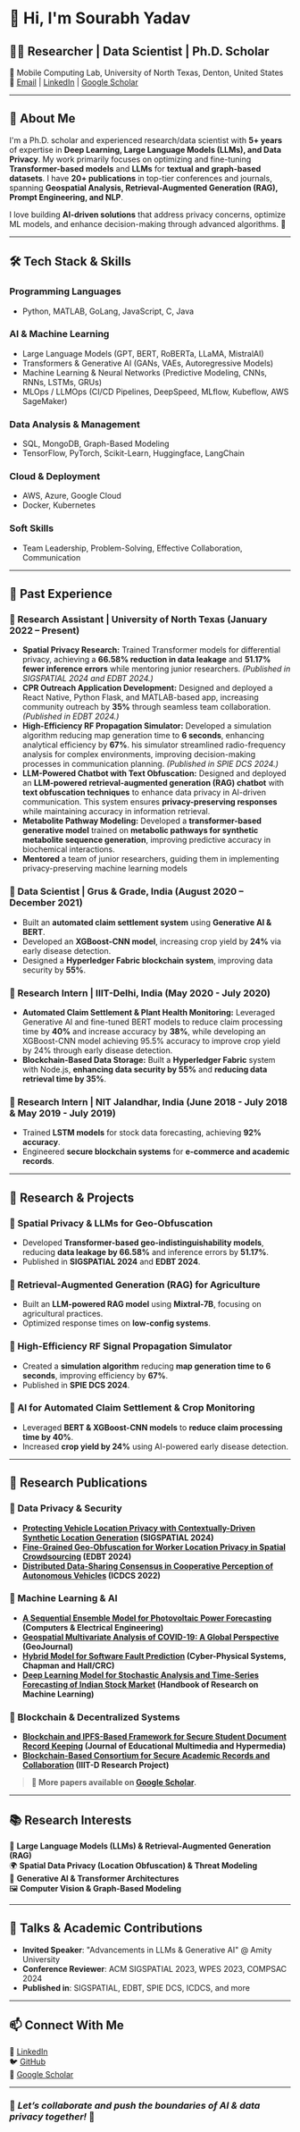 # 👋 Hi, I'm Sourabh Yadav

## 🧑‍💻 Researcher | Data Scientist | Ph.D. Scholar  
📍 Mobile Computing Lab, University of North Texas, Denton, United States  
📩 [Email](mailto:sourabhyadav@my.unt.edu) | [LinkedIn](https://www.linkedin.com/in/yadavs-1117/) | [Google Scholar](https://scholar.google.com/citations?user=Luc18E4AAAAJ&hl=en)

---

## 🔬 About Me
I'm a Ph.D. scholar and experienced research/data scientist with **5+ years** of expertise in **Deep Learning, Large Language Models (LLMs), and Data Privacy**. My work primarily focuses on optimizing and fine-tuning **Transformer-based models** and **LLMs** for **textual and graph-based datasets**. I have **20+ publications** in top-tier conferences and journals, spanning **Geospatial Analysis, Retrieval-Augmented Generation (RAG), Prompt Engineering, and NLP**.

I love building **AI-driven solutions** that address privacy concerns, optimize ML models, and enhance decision-making through advanced algorithms. 🚀

---

## 🛠️ Tech Stack & Skills

### **Programming Languages**  
- Python, MATLAB, GoLang, JavaScript, C, Java

### **AI & Machine Learning**  
- Large Language Models (GPT, BERT, RoBERTa, LLaMA, MistralAI)  
- Transformers & Generative AI (GANs, VAEs, Autoregressive Models)  
- Machine Learning & Neural Networks (Predictive Modeling, CNNs, RNNs, LSTMs, GRUs)  
- MLOps / LLMOps (CI/CD Pipelines, DeepSpeed, MLflow, Kubeflow, AWS SageMaker)

### **Data Analysis & Management**  
- SQL, MongoDB, Graph-Based Modeling  
- TensorFlow, PyTorch, Scikit-Learn, Huggingface, LangChain  

### **Cloud & Deployment**  
- AWS, Azure, Google Cloud  
- Docker, Kubernetes  

### **Soft Skills**  
- Team Leadership, Problem-Solving, Effective Collaboration, Communication



---

## 🏢 Past Experience

### **🔹 Research Assistant | University of North Texas (January 2022 – Present)**

- **Spatial Privacy Research:** Trained Transformer models for differential privacy, achieving a **66.58% reduction in data leakage** and **51.17% fewer inference errors** while mentoring junior researchers. _(Published in SIGSPATIAL 2024 and EDBT 2024.)_
- **CPR Outreach Application Development:** Designed and deployed a React Native, Python Flask, and MATLAB-based app, increasing community outreach by **35%** through seamless team collaboration. _(Published in EDBT 2024.)_
- **High-Efficiency RF Propagation Simulator:** Developed a simulation algorithm reducing map generation time to **6 seconds**, enhancing analytical efficiency by **67%**. his simulator streamlined radio-frequency analysis for complex environments, improving decision-making processes in communication planning. _(Published in SPIE DCS 2024.)_
- **LLM-Powered Chatbot with Text Obfuscation:** Designed and deployed an **LLM-powered retrieval-augmented generation (RAG) chatbot** with **text obfuscation techniques** to enhance data privacy in AI-driven communication. This system ensures **privacy-preserving responses** while maintaining accuracy in information retrieval.
- **Metabolite Pathway Modeling:** Developed a **transformer-based generative model** trained on **metabolic pathways for synthetic metabolite sequence generation**, improving predictive accuracy in biochemical interactions.
- **Mentored** a team of junior researchers, guiding them in implementing privacy-preserving machine learning models


### **🔹 Data Scientist | Grus & Grade, India (August 2020 – December 2021)**
- Built an **automated claim settlement system** using **Generative AI & BERT**.
- Developed an **XGBoost-CNN model**, increasing crop yield by **24%** via early disease detection.
- Designed a **Hyperledger Fabric blockchain system**, improving data security by **55%**.

### **🔹 Research Intern | IIIT-Delhi, India (May 2020 - July 2020)**
- **Automated Claim Settlement & Plant Health Monitoring:** Leveraged Generative AI and fine-tuned BERT models to reduce claim processing time by **40%** and increase accuracy by **38%**, while developing an XGBoost-CNN model achieving 95.5% accuracy to improve crop yield by 24% through early disease detection.
- **Blockchain-Based Data Storage:** Built a **Hyperledger Fabric** system with Node.js, **enhancing data security by 55%** and **reducing data retrieval time by 35%**.


### **🔹 Research Intern | NIT Jalandhar, India (June 2018 - July 2018 & May 2019 - July 2019)**
- Trained **LSTM models** for stock data forecasting, achieving **92% accuracy**.
- Engineered **secure blockchain systems** for **e-commerce and academic records**.

---


## 📌 Research & Projects

### **🔹 Spatial Privacy & LLMs for Geo-Obfuscation**
- Developed **Transformer-based geo-indistinguishability models**, reducing **data leakage by 66.58%** and inference errors by **51.17%**.
- Published in **SIGSPATIAL 2024** and **EDBT 2024**.

### **🔹 Retrieval-Augmented Generation (RAG) for Agriculture**
- Built an **LLM-powered RAG model** using **Mixtral-7B**, focusing on agricultural practices.
- Optimized response times on **low-config systems**.

### **🔹 High-Efficiency RF Signal Propagation Simulator**
- Created a **simulation algorithm** reducing **map generation time to 6 seconds**, improving efficiency by **67%**.
- Published in **SPIE DCS 2024**.

### **🔹 AI for Automated Claim Settlement & Crop Monitoring**
- Leveraged **BERT & XGBoost-CNN models** to **reduce claim processing time by 40%**.
- Increased **crop yield by 24%** using AI-powered early disease detection.

---


## 📑 Research Publications

### **📌 Data Privacy & Security**
- **[Protecting Vehicle Location Privacy with Contextually-Driven Synthetic Location Generation](https://dl.acm.org/doi/pdf/10.1145/3678717.3691211) (SIGSPATIAL 2024)**
- **[Fine-Grained Geo-Obfuscation for Worker Location Privacy in Spatial Crowdsourcing](https://openproceedings.org/2024/conf/edbt/paper-94.pdf) (EDBT 2024)**
- **[Distributed Data-Sharing Consensus in Cooperative Perception of Autonomous Vehicles](https://ieeexplore.ieee.org/abstract/document/9912201) (ICDCS 2022)**

### **📌 Machine Learning & AI**
- **[A Sequential Ensemble Model for Photovoltaic Power Forecasting](https://www.sciencedirect.com/science/article/abs/pii/S0045790621004390) (Computers & Electrical Engineering)**
- **[Geospatial Multivariate Analysis of COVID-19: A Global Perspective](https://link.springer.com/article/10.1007/s10708-021-10520-4) (GeoJournal)**
- **[Hybrid Model for Software Fault Prediction](https://www.taylorfrancis.com/chapters/edit/10.1201/9781003202752-5/hybrid-model-software-fault-prediction-sourabh-yadav-pradeep-tomar-vibha-nehra-nonita-sharma) (Cyber-Physical Systems, Chapman and Hall/CRC)**
- **[Deep Learning Model for Stochastic Analysis and Time-Series Forecasting of Indian Stock Market](https://www.taylorfrancis.com/chapters/edit/10.1201/9781003277330-20/deep-learning-model-stochastic-analysis-time-series-forecasting-indian-stock-market-sourabh-yadav) (Handbook of Research on Machine Learning)**

### **📌 Blockchain & Decentralized Systems**
- **[Blockchain and IPFS-Based Framework for Secure Student Document Record Keeping](https://www.learntechlib.org/p/217267/) (Journal of Educational Multimedia and Hypermedia)**
- **[Blockchain-Based Consortium for Secure Academic Records and Collaboration](https://www.inderscienceonline.com/doi/abs/10.1504/IJBC.2022.124004) (IIIT-D Research Project)**

> **📌 More papers available on [Google Scholar](https://scholar.google.com/citations?user=Luc18E4AAAAJ&hl=en).**

---

## 📚 Research Interests  
🧠 **Large Language Models (LLMs) & Retrieval-Augmented Generation (RAG)**  
🌍 **Spatial Data Privacy (Location Obfuscation) & Threat Modeling**  
🎨 **Generative AI & Transformer Architectures**  
🖼 **Computer Vision & Graph-Based Modeling**  

---

## 🎤 Talks & Academic Contributions
- **Invited Speaker**: "Advancements in LLMs & Generative AI" @ Amity University  
- **Conference Reviewer**: ACM SIGSPATIAL 2023, WPES 2023, COMPSAC 2024  
- **Published in**: SIGSPATIAL, EDBT, SPIE DCS, ICDCS, and more  

---

## 📫 Connect With Me  
💼 [LinkedIn](https://www.linkedin.com/in/yadavs-1117/)  
🐦 [GitHub](https://github.com/sourabhy1797)  
📖 [Google Scholar](https://scholar.google.com/citations?user=Luc18E4AAAAJ&hl=en)  

---

### 🚀 *Let’s collaborate and push the boundaries of AI & data privacy together!* 🚀
